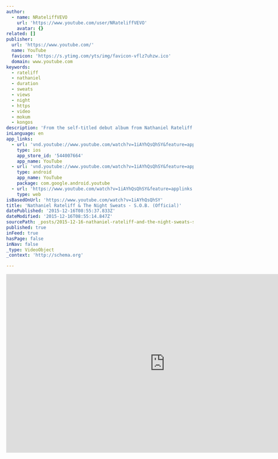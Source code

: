 ```yaml
---
author:
  - name: NRateliffVEVO
    url: 'https://www.youtube.com/user/NRateliffVEVO'
    avatar: {}
related: []
publisher:
  url: 'https://www.youtube.com/'
  name: YouTube
  favicon: 'https://s.ytimg.com/yts/img/favicon-vflz7uhzw.ico'
  domain: www.youtube.com
keywords:
  - rateliff
  - nathaniel
  - duration
  - sweats
  - views
  - night
  - https
  - video
  - mokum
  - kongos
description: 'From the self-titled debut album from Nathaniel Rateliff & The Night Sweats Video directed by Greg Barnes.'
inLanguage: en
app_links:
  - url: 'vnd.youtube://www.youtube.com/watch?v=1iAYhQsQhSY&feature=applinks'
    type: ios
    app_store_id: '544007664'
    app_name: YouTube
  - url: 'vnd.youtube://www.youtube.com/watch?v=1iAYhQsQhSY&feature=applinks'
    type: android
    app_name: YouTube
    package: com.google.android.youtube
  - url: 'https://www.youtube.com/watch?v=1iAYhQsQhSY&feature=applinks'
    type: web
isBasedOnUrl: 'https://www.youtube.com/watch?v=1iAYhQsQhSY'
title: 'Nathaniel Rateliff & The Night Sweats - S.O.B. (Official)'
datePublished: '2015-12-16T08:55:37.833Z'
dateModified: '2015-12-16T08:55:14.847Z'
sourcePath: _posts/2015-12-16-nathaniel-rateliff-and-the-night-sweats-sob-official.md
published: true
inFeed: true
hasPage: false
inNav: false
_type: VideoObject
_context: 'http://schema.org'

---
```

<iframe src="https://cdn.embedly.com/widgets/media.html?src=https%3A%2F%2Fwww.youtube.com%2Fembed%2F1iAYhQsQhSY%3Ffeature%3Doembed&amp;url=https%3A%2F%2Fwww.youtube.com%2Fwatch%3Fv%3D1iAYhQsQhSY&amp;image=https%3A%2F%2Fi.ytimg.com%2Fvi%2F1iAYhQsQhSY%2Fhqdefault.jpg&amp;key=b7d04c9b404c499eba89ee7072e1c4f7&amp;type=text%2Fhtml&amp;schema=youtube" width="854" height="480" scrolling="no" frameborder="0" allowfullscreen="allowfullscreen" style=""></iframe>